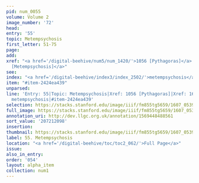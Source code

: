 ```yaml
---
pid: num_0055
volume: Volume 2
image_number: '72'
head:
entry: '55'
topic: Metempsychosis
first_letter: 51-75
page:
add:
xref: "<a href='/digital-beehive/num5/num_1420/'>1056 [Pythagoras]</a>|<a href='/digital-beehive/num7/num_2586/'>1681
  [Metempsychosis]</a>"
see:
index: "<a href='/digital-beehive/index3/index_2502/'>metempsychosis</a>"
item: "#item-2424ea439"
unparsed:
line: 'Entry: 55|Topic: Metempsychosis|Xref: 1056 [Pythagoras]|Xref: 1681 [Metempsychosis]|Index:
  metempsychosis|#item-2424ea439'
selection: https://stacks.stanford.edu/image/iiif/fm855tg5659/1607_0539/823,2098,2975,575/full/0/default.jpg
full_image: https://stacks.stanford.edu/image/iiif/fm855tg5659/1607_0539/full/full/0/default.jpg
annotation_uri: http://dev.llgc.org.uk/annotation/1569448488561
sort_value: '207212098'
insertion:
thumbnail: https://stacks.stanford.edu/image/iiif/fm855tg5659/1607_0539/823,2098,600,180/250,/0/default.jpg
label: 55. Metempsychosis
location: "<a href='/digital-beehive/toc/toc2_062/'>Full Page</a>"
issue:
also_in_entry:
order: '054'
layout: alpha_item
collection: num1
---
```

